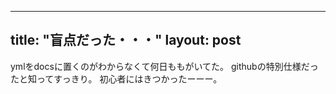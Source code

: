 ---
title: "盲点だった・・・"
layout: post
----

ymlをdocsに置くのがわからなくて何日ももがいてた。
githubの特別仕様だったと知ってすっきり。
初心者にはきつかったーーー。
